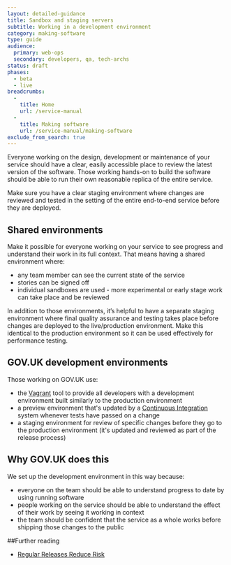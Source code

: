 ```yaml
---
layout: detailed-guidance
title: Sandbox and staging servers
subtitle: Working in a development environment
category: making-software
type: guide
audience:
  primary: web-ops
  secondary: developers, qa, tech-archs
status: draft
phases:
  - beta
  - live
breadcrumbs:
  -
    title: Home
    url: /service-manual
  -
    title: Making software
    url: /service-manual/making-software
exclude_from_search: true
---
```


Everyone working on the design, development or maintenance of your service should have a clear, easily accessible place to review the latest version of the software. Those working hands-on to build the software should be able to run their own reasonable replica of the entire service.

Make sure you have a clear staging environment where changes are reviewed and tested in the setting of the entire end-to-end service before they are deployed.

## Shared environments

Make it possible for everyone working on your service to see progress and understand their work in its full context. That means having a shared environment where:

* any team member can see the current state of the service
* stories can be signed off
* individual sandboxes are used - more experimental or early stage work can take place and be reviewed

In addition to those environments, it’s helpful to have a separate staging environment where final quality assurance and testing takes place before changes are deployed to the live/production environment. Make this identical to the production environment so it can be used effectively for performance testing.

## GOV.UK development environments

Those working on GOV.UK use:

* the [Vagrant](https://www.vagrantup.com/) tool to provide all developers with a development environment built similarly to the production environment
* a preview environment that's updated by a [Continuous Integration](https://en.wikipedia.org/wiki/Continuous_integration) system whenever tests have passed on a change
* a staging environment for review of specific changes before they go to the production environment (it's updated and reviewed as part of the release process)

## Why GOV.UK does this

We set up the development environment in this way because:

* everyone on the team should be able to understand progress to date by using running software
* people working on the service should be able to understand the effect of their work by seeing it working in context
* the team should be confident that the service as a whole works before shipping those changes to the public

##Further reading
* [Regular Releases Reduce Risk](https://gds.blog.gov.uk/2012/11/02/regular-releases-reduce-risk/)
